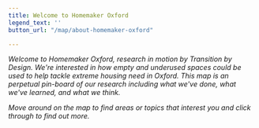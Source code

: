 ```yaml
---
title: Welcome to Homemaker Oxford
legend_text: ''
button_url: "/map/about-homemaker-oxford"

---
```

_Welcome to Homemaker Oxford, research in motion by Transition by Design. We're interested in how empty and underused spaces could be used to help tackle extreme housing need in Oxford. This map is an perpetual pin-board of our research  including what we've done, what we've learned, and what we think._

_Move around on the map to find areas or topics that interest you and click through to find out more._